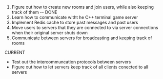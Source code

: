 1. Figure out how to create new rooms and join users, while also keeping track of them -- DONE
2. Learn how to communicate witht he C++ terminal game server
3. Implement Redis cache to store past messages and past users
4. Move users to servers that they are connected to via server connections when their original server shuts down
5. Communicate between servers for broadcasting and keeping track of rooms

CURRENT
- Test out the intercommuncation protocols between servers
- Figure out how to let servers keep track of all clients conected to all servers
